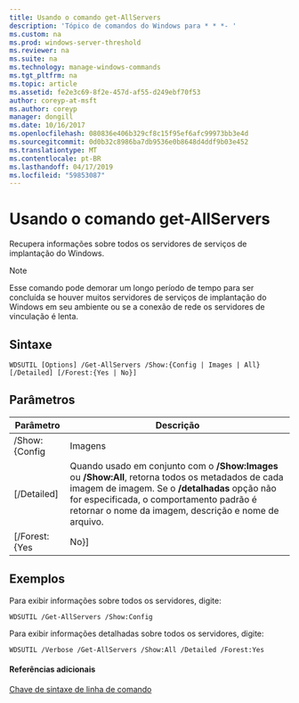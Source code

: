 ```yaml
---
title: Usando o comando get-AllServers
description: 'Tópico de comandos do Windows para * * *- '
ms.custom: na
ms.prod: windows-server-threshold
ms.reviewer: na
ms.suite: na
ms.technology: manage-windows-commands
ms.tgt_pltfrm: na
ms.topic: article
ms.assetid: fe2e3c69-8f2e-457d-af55-d249ebf70f53
author: coreyp-at-msft
ms.author: coreyp
manager: dongill
ms.date: 10/16/2017
ms.openlocfilehash: 080836e406b329cf8c15f95ef6afc99973bb3e4d
ms.sourcegitcommit: 0d0b32c8986ba7db9536e0b8648d4ddf9b03e452
ms.translationtype: MT
ms.contentlocale: pt-BR
ms.lasthandoff: 04/17/2019
ms.locfileid: "59853087"
---
```

# <a name="using-the-get-allservers-command"></a>Usando o comando get-AllServers



Recupera informações sobre todos os servidores de serviços de implantação do Windows.

> [!NOTE]
> Esse comando pode demorar um longo período de tempo para ser concluída se houver muitos servidores de serviços de implantação do Windows em seu ambiente ou se a conexão de rede os servidores de vinculação é lenta.

## <a name="syntax"></a>Sintaxe

```
WDSUTIL [Options] /Get-AllServers /Show:{Config | Images | All} [/Detailed] [/Forest:{Yes | No}]
```

## <a name="parameters"></a>Parâmetros

|Parâmetro|Descrição|
|---------|-----------|
|/Show:{Config | Imagens | Todos os}|Especifica o tipo de informação a ser retornada.</br>-   **Config** retorna informações de configuração do servidor.</br>-   **Imagens** retorna informações sobre grupos de imagens, imagens de inicialização e imagens de instalação no servidor.</br>-   **Todos os** retorna informações de configuração e a imagem do servidor.|
|[/Detailed]|Quando usado em conjunto com o **/Show:Images** ou **/Show:All**, retorna todos os metadados de cada imagem de imagem. Se o **/detalhadas** opção não for especificada, o comportamento padrão é retornar o nome da imagem, descrição e nome de arquivo.|
|[/Forest:{Yes | No}]|Especifica se é retornar informações para toda a floresta ou domínio local. Se um valor para essa opção não for especificado, o comportamento padrão é retornar os servidores no domínio local.|

## <a name="BKMK_examples"></a>Exemplos

Para exibir informações sobre todos os servidores, digite:
```
WDSUTIL /Get-AllServers /Show:Config
```
Para exibir informações detalhadas sobre todos os servidores, digite:
```
WDSUTIL /Verbose /Get-AllServers /Show:All /Detailed /Forest:Yes
```

#### <a name="additional-references"></a>Referências adicionais

[Chave de sintaxe de linha de comando](command-line-syntax-key.md)